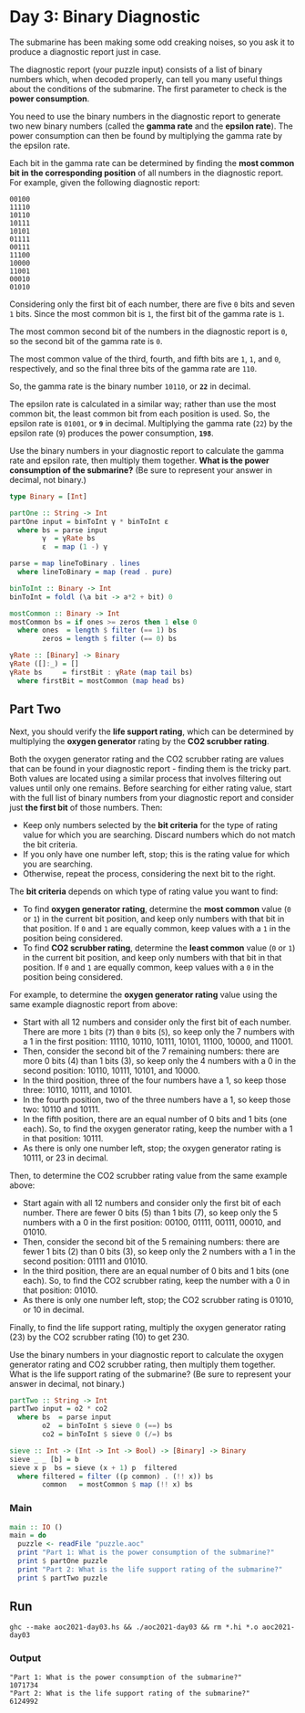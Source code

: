 # Day 3: Binary Diagnostic

The submarine has been making some odd creaking noises, so you ask it to
produce a diagnostic report just in case.

The diagnostic report (your puzzle input) consists of a list of binary numbers
which, when decoded properly, can tell you many useful things about the
conditions of the submarine. The first parameter to check is the **power
consumption**.

You need to use the binary numbers in the diagnostic report to generate two new
binary numbers (called the **gamma rate** and the **epsilon rate**). The power
consumption can then be found by multiplying the gamma rate by the epsilon
rate.

Each bit in the gamma rate can be determined by finding the **most common bit
in the corresponding position** of all numbers in the diagnostic report. For
example, given the following diagnostic report:

```
00100
11110
10110
10111
10101
01111
00111
11100
10000
11001
00010
01010
```

Considering only the first bit of each number, there are five `0` bits and seven
`1` bits. Since the most common bit is `1`, the first bit of the gamma rate is `1`.

The most common second bit of the numbers in the diagnostic report is `0`, so the
second bit of the gamma rate is `0`.

The most common value of the third, fourth, and fifth bits are `1`, `1`, and `0`,
respectively, and so the final three bits of the gamma rate are `110`.

So, the gamma rate is the binary number `10110`, or **`22`** in decimal.

The epsilon rate is calculated in a similar way; rather than use the most
common bit, the least common bit from each position is used. So, the epsilon
rate is `01001`, or **`9`** in decimal. Multiplying the gamma rate (`22`) by the
epsilon rate (`9`) produces the power consumption, **`198`**.

Use the binary numbers in your diagnostic report to calculate the gamma rate
and epsilon rate, then multiply them together. **What is the power consumption of
the submarine?** (Be sure to represent your answer in decimal, not binary.)

```haskell
type Binary = [Int]

partOne :: String -> Int
partOne input = binToInt γ * binToInt ε
  where bs = parse input
        γ  = γRate bs
        ε  = map (1 -) γ

parse = map lineToBinary . lines
  where lineToBinary = map (read . pure)

binToInt :: Binary -> Int
binToInt = foldl (\a bit -> a*2 + bit) 0

mostCommon :: Binary -> Int
mostCommon bs = if ones >= zeros then 1 else 0
  where ones  = length $ filter (== 1) bs
        zeros = length $ filter (== 0) bs

γRate :: [Binary] -> Binary
γRate ([]:_) = []
γRate bs     = firstBit : γRate (map tail bs)
  where firstBit = mostCommon (map head bs)
```

## Part Two

Next, you should verify the **life support rating**, which can be determined by
multiplying the **oxygen generator** rating by the **CO2 scrubber rating**.

Both the oxygen generator rating and the CO2 scrubber rating are values that
can be found in your diagnostic report - finding them is the tricky part. Both
values are located using a similar process that involves filtering out values
until only one remains. Before searching for either rating value, start with
the full list of binary numbers from your diagnostic report and consider just
**the first bit** of those numbers. Then:

- Keep only numbers selected by the **bit criteria** for the type of rating value
  for which you are searching. Discard numbers which do not match the bit
  criteria.
- If you only have one number left, stop; this is the rating value for which
  you are searching.
- Otherwise, repeat the process, considering the next bit to the right.

The **bit criteria** depends on which type of rating value you want to find:

- To find **oxygen generator rating**, determine the **most common** value (`0`
  or `1`) in the current bit position, and keep only numbers with that bit in
  that position. If `0` and `1` are equally common, keep values with a `1` in the
  position being considered.
- To find **CO2 scrubber rating**, determine the **least common** value (`0` or
  `1`) in the current bit position, and keep only numbers with that bit in that
  position. If `0` and `1` are equally common, keep values with a `0` in the
  position being considered.

For example, to determine the **oxygen generator rating** value using the same
example diagnostic report from above:

- Start with all 12 numbers and consider only the first bit of each number.
  There are more `1` bits (`7`) than `0` bits (`5`), so keep only the 7 numbers with a 1
  in the first position: 11110, 10110, 10111, 10101, 11100, 10000, and 11001.
- Then, consider the second bit of the 7 remaining numbers: there are more 0
  bits (4) than 1 bits (3), so keep only the 4 numbers with a 0 in the second
  position: 10110, 10111, 10101, and 10000.
- In the third position, three of the four numbers have a 1, so keep those
  three: 10110, 10111, and 10101.
- In the fourth position, two of the three numbers have a 1, so keep those two:
  10110 and 10111.
- In the fifth position, there are an equal number of 0 bits and 1 bits (one
  each). So, to find the oxygen generator rating, keep the number with a 1 in
  that position: 10111.
- As there is only one number left, stop; the oxygen generator rating is 10111,
  or 23 in decimal.

Then, to determine the CO2 scrubber rating value from the same example above:

- Start again with all 12 numbers and consider only the first bit of each
  number. There are fewer 0 bits (5) than 1 bits (7), so keep only the 5 numbers
  with a 0 in the first position: 00100, 01111, 00111, 00010, and 01010.
- Then, consider the second bit of the 5 remaining numbers: there are fewer 1
  bits (2) than 0 bits (3), so keep only the 2 numbers with a 1 in the second
  position: 01111 and 01010.
- In the third position, there are an equal number of 0 bits and 1 bits (one
  each). So, to find the CO2 scrubber rating, keep the number with a 0 in that
  position: 01010.
- As there is only one number left, stop; the CO2 scrubber rating is 01010, or
  10 in decimal.  

Finally, to find the life support rating, multiply the oxygen generator rating
(23) by the CO2 scrubber rating (10) to get 230.

Use the binary numbers in your diagnostic report to calculate the oxygen
generator rating and CO2 scrubber rating, then multiply them together. What is
the life support rating of the submarine? (Be sure to represent your answer in
decimal, not binary.)

```haskell
partTwo :: String -> Int
partTwo input = o2 * co2
  where bs  = parse input
        o2  = binToInt $ sieve 0 (==) bs
        co2 = binToInt $ sieve 0 (/=) bs

sieve :: Int -> (Int -> Int -> Bool) -> [Binary] -> Binary
sieve _ _ [b] = b
sieve x p  bs = sieve (x + 1) p  filtered
  where filtered = filter ((p common) . (!! x)) bs
        common   = mostCommon $ map (!! x) bs
```

### Main

```haskell
main :: IO ()
main = do
  puzzle <- readFile "puzzle.aoc"
  print "Part 1: What is the power consumption of the submarine?"
  print $ partOne puzzle
  print "Part 2: What is the life support rating of the submarine?"
  print $ partTwo puzzle
```

## Run

```
ghc --make aoc2021-day03.hs && ./aoc2021-day03 && rm *.hi *.o aoc2021-day03
```

### Output
```
"Part 1: What is the power consumption of the submarine?"
1071734
"Part 2: What is the life support rating of the submarine?"
6124992
```
